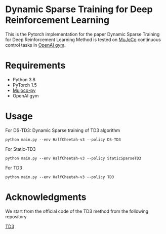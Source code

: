 # Dynamic Sparse Training for Deep Reinforcement Learning

This is the Pytorch implementation for the paper Dynamic Sparse Training for Deep Reinforcement Learning
Method is tested on [MuJoCo](http://www.mujoco.org/) continuous control tasks in [OpenAI gym](https://github.com/openai/gym).

# Requirements
* Python 3.8
* PyTorch 1.5
* [Mujoco-py](https://github.com/openai/mujoco-py) 
* OpenAI gym

# Usage

For DS-TD3: Dynamic Sparse training of TD3 algorithm 
```
python main.py --env HalfCheetah-v3 --policy DS-TD3
```

For Static-TD3
```
python main.py --env HalfCheetah-v3 --policy StaticSparseTD3
```

For TD3
```
python main.py --env HalfCheetah-v3 --policy TD3
```

# Acknowledgments
We start from the official code of the TD3 method from the following repository

[TD3](https://github.com/sfujim/TD3)
